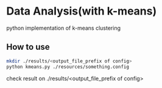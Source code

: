 # Data Analysis(with k-means)

python implementation of k-means clustering

## How to use

```bash
mkdir ./results/<output_file_prefix of config>
python kmeans.py ./resources/something.config
```

check result on ./results/<output_file_prefix of config>
